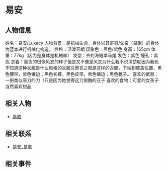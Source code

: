 # 易安

## 人物信息
姓名：易安/Lukacy
人物背景：是机械生命，身体以其哥哥/父亲（易歌）的身体为蓝本进行机械化构造。
性格：活泼开朗
印象色：黑色/紫色
身高：165cm
体重：77kg（因为是身体是机械嘛）
发型：齐刘海短单马尾
发色：紫色
瞳孔：紫色
衣着：黑色的很像风衣的样子但是又不像是风衣为什么我不说清楚呢因为我也不知道这种衣服是什么风格的衣服总而言之就是这样的衣服，下端到膝盖位置，黑色腰带，紫色镶边；黑色长裤，黑色皮带，紫色镶边；黑色靴子。
喜欢的武器：一把类似唐刀的刀（只是因为她觉得这刀很酷的亚子
喜欢的食物：可爱的女孩子当然喜欢甜品

## 相关人物
* [易歌](./易歌.md)

## 相关联系
* [易安_易歌](../关系/易安_易歌.md)

## 相关事件

